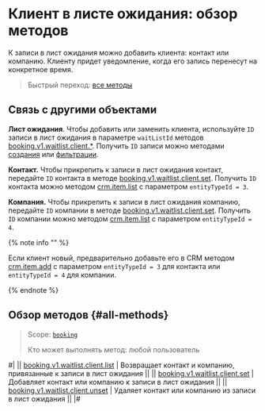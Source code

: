 # Клиент в листе ожидания: обзор методов

К записи в лист ожидания можно добавить клиента: контакт или компанию. Клиенту придет уведомление, когда его запись перенесут на конкретное время.

> Быстрый переход: [все методы](#all-methods) 

## Связь с другими объектами

**Лист ожидания**. Чтобы добавить или заменить клиента, используйте `ID` записи в лист ожидания в параметре `waitListId` методов  [booking.v1.waitlist.client.*](./index.md). Получить `ID` записи можно методами [создания](../booking-v1-waitlist-add.md) или [фильтрации](../booking-v1-waitlist-list.md).

**Контакт.** Чтобы прикрепить к записи в лист ожидания контакт, передайте `ID` контакта в методе [booking.v1.waitlist.client.set](./booking-v1-waitlist-client-set). Получить `ID` контакта можно методом [crm.item.list](../../../crm/universal/crm-item-list.md) с параметром `entityTypeId = 3`.

**Компания.** Чтобы прикрепить к записи в лист ожидания компанию, передайте `ID` компании в методе [booking.v1.waitlist.client.set](./booking-v1-waitlist-client-set). Получить `ID` компании можно методом [crm.item.list](../../../crm/universal/crm-item-list.md) с параметром `entityTypeId = 4`.

{% note info "" %}

Если клиент новый, предварительно добавьте его в CRM методом [crm.item.add](../../../crm/universal/crm-item-add.md) с параметром `entityTypeId = 3` для контакта или `entityTypeId = 4` для компании.

{% endnote %}

## Обзор методов {#all-methods}

> Scope: [`booking`](../../../scopes/permissions.md)
>
> Кто может выполнять метод: любой пользователь

#|
|| [booking.v1.waitlist.client.list](./booking-v1-waitlist-client-list.md) | Возвращает контакт и компанию, привязанные к записи в лист ожидания ||
|| [booking.v1.waitlist.client.set](./booking-v1-waitlist-client-set.md) | Добавляет контакт или компанию к записи в лист ожидания ||
|| [booking.v1.waitlist.client.unset](./booking-v1-waitlist-client-unset.md) | Удаляет контакт или компанию из записи в лист ожидания ||
|#
